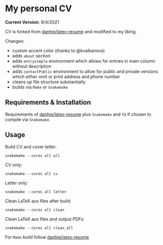 # My personal CV

**Current Version:** 9/4/2021

CV is forked from [danhje/latex-resume](https://github.com/danhje/latex-resume) and modified to my liking.

Changes:

- custom accent color (thanks to @kvalkanova)
- adds `about` section
- adds `entrysimple` environment which allows for entries in main column without description
- adds `contactPublic` environment  to allow for public and private versions which either omit or print address and phone number
- cleans up file structure substantially
- builds via `Make` or `Snakemake`

## Requirements & Installation

Requirements of [danhje/latex-resume](https://github.com/danhje/latex-resume) plus `Snakemake` and `fd` if chosen to compile via `Snakemake`.

## Usage

Build CV and cover letter:

```
snakemake --cores all all
```

CV only:

```
snakemake --cores all cv
```

Letter only:

```
snakemake --cores all letter
```

Clean LaTeX aux files after build:

```
snakemake --cores all clean
```

Clean LaTeX aux files and output PDFs:

```
snakemake --cores all clean_all
```

For `Make` build follow [danhje/latex-resume](https://github.com/danhje/latex-resume)

